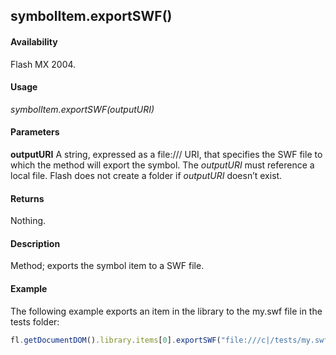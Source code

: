 ## symbolItem.exportSWF()

#### Availability

Flash MX 2004.

#### Usage

*symbolItem.exportSWF(outputURI)*

#### Parameters

**outputURI** A string, expressed as a file:/// URI, that specifies the SWF file to which the method will export the symbol. The *outputURI* must reference a local file. Flash does not create a folder if *outputURI* doesn’t exist.

#### Returns

Nothing.

#### Description

Method; exports the symbol item to a SWF file.

#### Example

The following example exports an item in the library to the my.swf file in the tests folder:

```javascript
fl.getDocumentDOM().library.items[0].exportSWF("file:///c|/tests/my.swf");

```